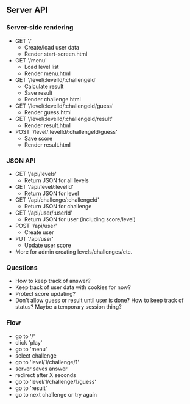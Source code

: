 ## Server API

### Server-side rendering

* GET '/'
  * Create/load user data
  * Render start-screen.html
* GET '/menu'
  * Load level list
  * Render menu.html
* GET '/level/:levelId/:challengeId'
  * Calculate result
  * Save result
  * Render challenge.html
* GET '/level/:levelId/:challengeId/guess'
  * Render guess.html
* GET '/level/:levelId/:challengeId/result'
  * Render result.html
* POST '/level/:levelId/:challengeId/guess'
  * Save score
  * Render result.html

### JSON API

* GET '/api/levels'
  * Return JSON for all levels
* GET '/api/level/:levelId'
  * Return JSON for level
* GET '/api/challenge/:challengeId'
  * Return JSON for challenge
* GET '/api/user/:userId'
  * Return JSON for user (including score/level)
* POST '/api/user'
  * Create user
* PUT '/api/user'
  * Update user score
* More for admin creating levels/challenges/etc.

### Questions

* How to keep track of answer?
* Keep track of user data with cookies for now?
* Protect score updating?
* Don't allow guess or result until user is done? How to keep track of status? Maybe a temporary session thing?

### Flow

* go to '/'
* click 'play'
* go to 'menu'
* select challenge
* go to 'level/1/challenge/1'
* server saves answer
* redirect after X seconds
* go to 'level/1/challenge/1/guess'
* go to 'result'
* go to next challenge or try again
